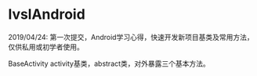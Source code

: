 # lvslAndroid
2019/04/24:
第一次提交，Android学习心得，快速开发新项目基类及常用方法，仅供私用或初学者使用。

BaseActivity
activity基类，abstract类，对外暴露三个基本方法。
